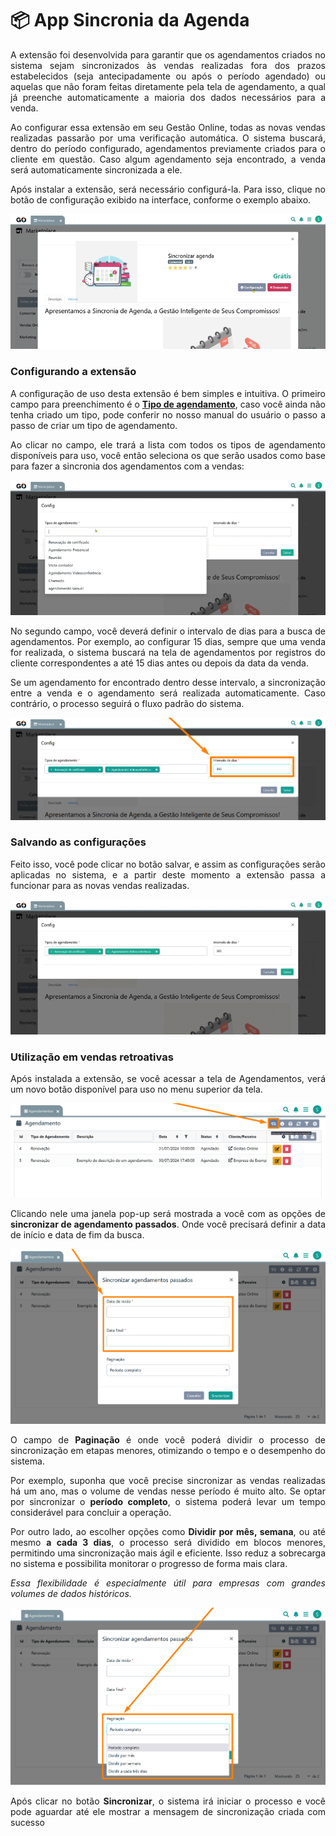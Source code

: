 <div style="text-align: justify">

# 📦 App Sincronia da Agenda

A extensão foi desenvolvida para garantir que os agendamentos criados no sistema sejam sincronizados às vendas realizadas fora dos prazos estabelecidos (seja antecipadamente ou após o período agendado) ou aquelas que não foram feitas diretamente pela tela de agendamento, a qual já preenche automaticamente a maioria dos dados necessários para a venda.

Ao configurar essa extensão em seu Gestão Online, todas as novas vendas realizadas passarão por uma verificação automática. O sistema buscará, dentro do período configurado, agendamentos previamente criados para o cliente em questão. Caso algum agendamento seja encontrado, a venda será automaticamente sincronizada a ele.

Após instalar a extensão, será necessário configurá-la. Para isso, clique no botão de configuração exibido na interface, conforme o exemplo abaixo.

![](https://github.com/Gestao-Online/public-docs/blob/e8752bd0abf7d2143f80ea0934c4850cc35ef8d5/erp-v2/assets/marketplace/go_sync_agenda/extensao_agenda_sync_02.gif?raw=true)

### Configurando a extensão

A configuração de uso desta extensão é bem simples e intuitiva. O primeiro campo para preenchimento é o  <a href="https://docs.gestao.plus/erp-v2/funcionalidades/agendamentos_atividades/tipo_agendamentos" target="_blank">**Tipo de agendamento**</a>, caso você ainda não tenha criado um tipo, pode conferir no nosso manual do usuário o passo a passo de criar um tipo de agendamento.

Ao clicar no campo, ele trará a lista com todos os tipos de agendamento disponíveis para uso, você então seleciona os que serão usados como base para fazer a sincronia dos agendamentos com a vendas:

![](https://github.com/Gestao-Online/public-docs/blob/e8752bd0abf7d2143f80ea0934c4850cc35ef8d5/erp-v2/assets/marketplace/go_sync_agenda/extensao_agenda_sync_03.gif?raw=true)

No segundo campo, você deverá definir o intervalo de dias para a busca de agendamentos. Por exemplo, ao configurar 15 dias, sempre que uma venda for realizada, o sistema buscará na tela de agendamentos por registros do cliente correspondentes a até 15 dias antes ou depois da data da venda.

Se um agendamento for encontrado dentro desse intervalo, a sincronização entre a venda e o agendamento será realizada automaticamente. Caso contrário, o processo seguirá o fluxo padrão do sistema.

![](https://github.com/Gestao-Online/public-docs/blob/e8752bd0abf7d2143f80ea0934c4850cc35ef8d5/erp-v2/assets/marketplace/go_sync_agenda/extensao_agenda_sync_04.png?raw=true)

### Salvando as configurações

Feito isso, você pode clicar no botão salvar, e assim as configurações serão aplicadas no sistema, e a partir deste momento a extensão passa a funcionar para as novas vendas realizadas.

![](https://github.com/Gestao-Online/public-docs/blob/e8752bd0abf7d2143f80ea0934c4850cc35ef8d5/erp-v2/assets/marketplace/go_sync_agenda/extensao_agenda_sync_05.gif?raw=true)

### Utilização em vendas retroativas

Após instalada a extensão, se você acessar a tela de Agendamentos, verá um novo botão disponível para uso no menu superior da tela.

![](https://github.com/Gestao-Online/public-docs/blob/e8752bd0abf7d2143f80ea0934c4850cc35ef8d5/erp-v2/assets/marketplace/go_sync_agenda/extensao_agenda_sync_06.png?raw=true)

Clicando nele uma janela pop-up será mostrada a você com as opções de **sincronizar de agendamento passados**. Onde você precisará definir a data de início e data de fim da busca.

![](https://github.com/Gestao-Online/public-docs/blob/e8752bd0abf7d2143f80ea0934c4850cc35ef8d5/erp-v2/assets/marketplace/go_sync_agenda/extensao_agenda_sync_07.png?raw=true)

O campo de **Paginação** é onde você poderá dividir o processo de sincronização em etapas menores, otimizando o tempo e o desempenho do sistema.

Por exemplo, suponha que você precise sincronizar as vendas realizadas há um ano, mas o volume de vendas nesse período é muito alto. Se optar por sincronizar o **período completo**, o sistema poderá levar um tempo considerável para concluir a operação.

Por outro lado, ao escolher opções como **Dividir por mês, semana**, ou até mesmo **a cada 3 dias**, o processo será dividido em blocos menores, permitindo uma sincronização mais ágil e eficiente. Isso reduz a sobrecarga no sistema e possibilita monitorar o progresso de forma mais clara.

*Essa flexibilidade é especialmente útil para empresas com grandes volumes de dados históricos.*

![](https://github.com/Gestao-Online/public-docs/blob/e8752bd0abf7d2143f80ea0934c4850cc35ef8d5/erp-v2/assets/marketplace/go_sync_agenda/extensao_agenda_sync_08.png?raw=true)

Após clicar no botão **Sincronizar**, o sistema irá iniciar o processo e você pode aguardar até ele mostrar a mensagem de sincronização criada com sucesso

</div>
